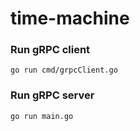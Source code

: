 # time-machine




### Run gRPC client

`go run cmd/grpcClient.go`

### Run gRPC server

`go run main.go`
